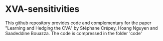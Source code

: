 # XVA-sensitivities


This github repository provides code and complementary for the paper "Learning and Hedging the CVA" by Stéphane Crépey, Hoang Nguyen and Saadeddine Bouazza. The code is compressed in the folder 'code'
